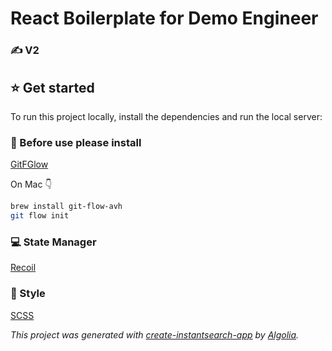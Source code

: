 # React Boilerplate for Demo Engineer

<h3 style="font-family='Helvetica'; font-size=15px; font-weight=bold; color=grey;">✍️ V2</h3>

<h2 style="font-family='Helvetica'; font-size=15px; font-weight=bold; color=grey;">⭐️ Get started</h2>

To run this project locally, install the dependencies and run the local server:

<h3 style="font-family='Helvetica'; font-size=15px; font-weight=bold; color=grey;">👊 Before use please install</h3>

[GitFGlow](https://danielkummer.github.io/git-flow-cheatsheet/)

On Mac 👇

```sh
brew install git-flow-avh
git flow init
```

<h3 style="font-family='Helvetica'; font-size=15px; font-weight=bold; color=grey;">💻 State Manager</h3>

[Recoil](https://recoiljs.org/)

<h3 style="font-family='Helvetica'; font-size=15px; font-weight=bold; color=grey;">🎨 Style</h3>

[SCSS](https://sass-lang.com/)

_This project was generated with [create-instantsearch-app](https://github.com/algolia/create-instantsearch-app) by [Algolia](https://algolia.com)._
